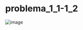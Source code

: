 # problema_1_1-1_2

![image](https://github.com/user-attachments/assets/a3f0b64b-e0da-4475-857b-23e7063653d9)
